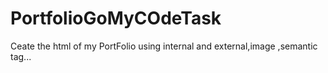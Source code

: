 # PortfolioGoMyCOdeTask
Ceate the html of my PortFolio using internal and external,image ,semantic tag...
